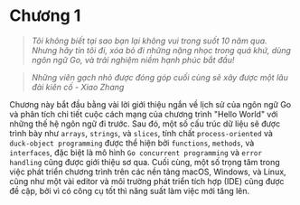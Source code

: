 # Chương 1

>*Tôi không biết tại sao bạn lại không vui trong suốt 10 năm qua. Nhưng hãy tin tôi đi, xóa bỏ đi những nặng nhọc trong quá khứ, dùng ngôn ngữ Go, và trải nghiệm niềm hạnh phúc bắt đầu!*

>*Những viên gạch nhỏ được đóng góp cuối cùng sẽ xây được một lâu đài kiên cố - Xiao Zhang*

Chương này bắt đầu bằng vài lời giới thiệu ngắn về lịch sử của ngôn ngữ Go và phân tích chi tiết cuộc cách mạng của chương trình "Hello World" với những thế hệ ngôn ngữ đi trước. Sau đó, một số cấu trúc dữ liệu sẽ được trình bày như `arrays`, `strings`, và `slices`, tính chất `process-oriented` và `duck-object programming` được thể hiện bởi `functions`, `methods`, và `interfaces`, đặc biệt là mô hình `Go concurrent programming` và `error handling` cũng được giới thiệu sơ qua. Cuối cùng, một số trọng tâm trong việc phát triển chương trình trên các nền tảng macOS, Windows, và Linux, cũng như một vài editor và môi trường phát triển tích hợp (IDE) cũng được đề cập, bởi vì có công cụ tốt thì năng suất làm việc mới tăng lên.
